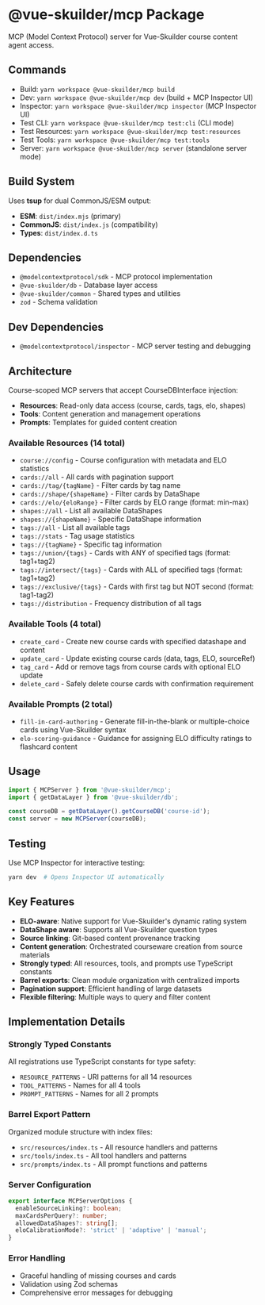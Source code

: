 # @vue-skuilder/mcp Package

MCP (Model Context Protocol) server for Vue-Skuilder course content agent access.

## Commands
- Build: `yarn workspace @vue-skuilder/mcp build`
- Dev: `yarn workspace @vue-skuilder/mcp dev` (build + MCP Inspector UI)
- Inspector: `yarn workspace @vue-skuilder/mcp inspector` (MCP Inspector UI)
- Test CLI: `yarn workspace @vue-skuilder/mcp test:cli` (CLI mode)
- Test Resources: `yarn workspace @vue-skuilder/mcp test:resources`
- Test Tools: `yarn workspace @vue-skuilder/mcp test:tools`
- Server: `yarn workspace @vue-skuilder/mcp server` (standalone server mode)

## Build System
Uses **tsup** for dual CommonJS/ESM output:
- **ESM**: `dist/index.mjs` (primary)
- **CommonJS**: `dist/index.js` (compatibility)
- **Types**: `dist/index.d.ts`

## Dependencies
- `@modelcontextprotocol/sdk` - MCP protocol implementation
- `@vue-skuilder/db` - Database layer access
- `@vue-skuilder/common` - Shared types and utilities
- `zod` - Schema validation

## Dev Dependencies
- `@modelcontextprotocol/inspector` - MCP server testing and debugging

## Architecture
Course-scoped MCP servers that accept CourseDBInterface injection:
- **Resources**: Read-only data access (course, cards, tags, elo, shapes)
- **Tools**: Content generation and management operations
- **Prompts**: Templates for guided content creation

### Available Resources (14 total)
- `course://config` - Course configuration with metadata and ELO statistics
- `cards://all` - All cards with pagination support
- `cards://tag/{tagName}` - Filter cards by tag name
- `cards://shape/{shapeName}` - Filter cards by DataShape
- `cards://elo/{eloRange}` - Filter cards by ELO range (format: min-max)
- `shapes://all` - List all available DataShapes
- `shapes://{shapeName}` - Specific DataShape information
- `tags://all` - List all available tags
- `tags://stats` - Tag usage statistics
- `tags://{tagName}` - Specific tag information
- `tags://union/{tags}` - Cards with ANY of specified tags (format: tag1+tag2)
- `tags://intersect/{tags}` - Cards with ALL of specified tags (format: tag1+tag2)
- `tags://exclusive/{tags}` - Cards with first tag but NOT second (format: tag1-tag2)
- `tags://distribution` - Frequency distribution of all tags

### Available Tools (4 total)
- `create_card` - Create new course cards with specified datashape and content
- `update_card` - Update existing course cards (data, tags, ELO, sourceRef)
- `tag_card` - Add or remove tags from course cards with optional ELO update
- `delete_card` - Safely delete course cards with confirmation requirement

### Available Prompts (2 total)
- `fill-in-card-authoring` - Generate fill-in-the-blank or multiple-choice cards using Vue-Skuilder syntax
- `elo-scoring-guidance` - Guidance for assigning ELO difficulty ratings to flashcard content

## Usage
```typescript
import { MCPServer } from '@vue-skuilder/mcp';
import { getDataLayer } from '@vue-skuilder/db';

const courseDB = getDataLayer().getCourseDB('course-id');
const server = new MCPServer(courseDB);
```

## Testing
Use MCP Inspector for interactive testing:
```bash
yarn dev  # Opens Inspector UI automatically
```

## Key Features
- **ELO-aware**: Native support for Vue-Skuilder's dynamic rating system
- **DataShape aware**: Supports all Vue-Skuilder question types
- **Source linking**: Git-based content provenance tracking
- **Content generation**: Orchestrated courseware creation from source materials
- **Strongly typed**: All resources, tools, and prompts use TypeScript constants
- **Barrel exports**: Clean module organization with centralized imports
- **Pagination support**: Efficient handling of large datasets
- **Flexible filtering**: Multiple ways to query and filter content

## Implementation Details

### Strongly Typed Constants
All registrations use TypeScript constants for type safety:
- `RESOURCE_PATTERNS` - URI patterns for all 14 resources
- `TOOL_PATTERNS` - Names for all 4 tools
- `PROMPT_PATTERNS` - Names for all 2 prompts

### Barrel Export Pattern
Organized module structure with index files:
- `src/resources/index.ts` - All resource handlers and patterns
- `src/tools/index.ts` - All tool handlers and patterns
- `src/prompts/index.ts` - All prompt functions and patterns

### Server Configuration
```typescript
export interface MCPServerOptions {
  enableSourceLinking?: boolean;
  maxCardsPerQuery?: number;
  allowedDataShapes?: string[];
  eloCalibrationMode?: 'strict' | 'adaptive' | 'manual';
}
```

### Error Handling
- Graceful handling of missing courses and cards
- Validation using Zod schemas
- Comprehensive error messages for debugging